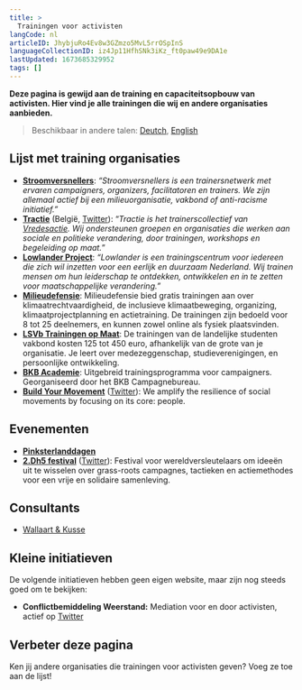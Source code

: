 ```yaml
---
title: >
  Trainingen voor activisten
langCode: nl
articleID: JhybjuRo4Ev8w3GZmzo5MvL5rrOSpInS
languageCollectionID: iz4Jp11HfhSNk3iKz_ft0paw49e9DA1e
lastUpdated: 1673685329952
tags: []
---
```


**Deze pagina is gewijd aan de training en capaciteitsopbouw van activisten. Hier vind je alle trainingen die wij en andere organisaties aanbieden.**

> Beschikbaar in andere talen: [Deutch](/de/trainings), [English](/trainings)

## Lijst met training organisaties

-   [**Stroomversnellers**](/resources/stroomversnellers): _“Stroomversnellers is een trainersnetwerk met ervaren campaigners, organizers, facilitatoren en trainers. We zijn allemaal actief bij een milieuorganisatie, vakbond of anti-racisme initiatief.”_
-   [**Tractie**](https://www.tractie.be/) (België, [Twitter](https://twitter.com/Tractie1)): “_Tractie is het trainerscollectief van_ [_Vredesactie_](https://www.vredesactie.be)_. Wij ondersteunen groepen en organisaties die werken aan sociale en politieke verandering, door trainingen, workshops en begeleiding op maat._”
-   [**Lowlander Project**](https://www.lowlanderproject.nl/trainingen): _“Lowlander is een trainingscentrum voor iedereen die zich wil inzetten voor een eerlijk en duurzaam Nederland. Wij trainen mensen om hun leiderschap te ontdekken, ontwikkelen en in te zetten voor maatschappelijke verandering.”_
-   [**Milieudefensie**](https://milieudefensie.nl/doe-mee/trainingen): Milieudefensie bied gratis trainingen aan over klimaatrechtvaardigheid, de inclusieve klimaatbeweging, organizing, klimaatprojectplanning en actietraining. De trainingen zijn bedoeld voor 8 tot 25 deelnemers, en kunnen zowel online als fysiek plaatsvinden.
-   [**LSVb Trainingen op Maat**](https://lsvb.nl/diensten/trainingen-op-maat/): De trainingen van de landelijke studenten vakbond kosten 125 tot 450 euro, afhankelijk van de grote van je organisatie. Je leert over medezeggenschap, studieverenigingen, en persoonlijke ontwikkeling.
-   [**BKB Academie**](/trainings/bkb-academie): Uitgebreid trainingsprogramma voor campaigners. Georganiseerd door het BKB Campagnebureau.
-   [**Build Your Movement**](https://buildyourmovement.dudaone.com/#WhatWeDo) ([Twitter](https://twitter.com/BuildUrMovement)): We amplify the resilience of social movements by focusing on its core: people.

## Evenementen

-   [**Pinksterlanddagen**](https://pinksterlanddagen.org)
-   [**2.Dh5 festival**](https://www.2dh5.nl) ([Twitter](https://twitter.com/2Dh5Festival)): Festival voor wereldversleutelaars om ideeën uit te wisselen over grass-roots campagnes, tactieken en actiemethodes voor een vrije en solidaire samenleving.

## Consultants

-   [Wallaart & Kusse](https://wkpa.nl)

## Kleine initiatieven

De volgende initiatieven hebben geen eigen website, maar zijn nog steeds goed om te bekijken:

-   **Conflictbemiddeling Weerstand:** Mediation voor en door activisten, actief op [Twitter](https://twitter.com/Weerstandcon)

## Verbeter deze pagina

Ken jij andere organisaties die trainingen voor activisten geven? Voeg ze toe aan de lijst!